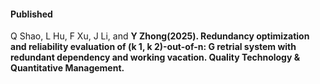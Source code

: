 #### Published

Q Shao, L Hu, F Xu, J Li, and <strong>Y Zhong<strong>(2025). Redundancy optimization and reliability evaluation of (k 1, k 2)-out-of-n: G retrial system with redundant dependency and working vacation. <strong>Quality Technology & Quantitative Management<strong>.

